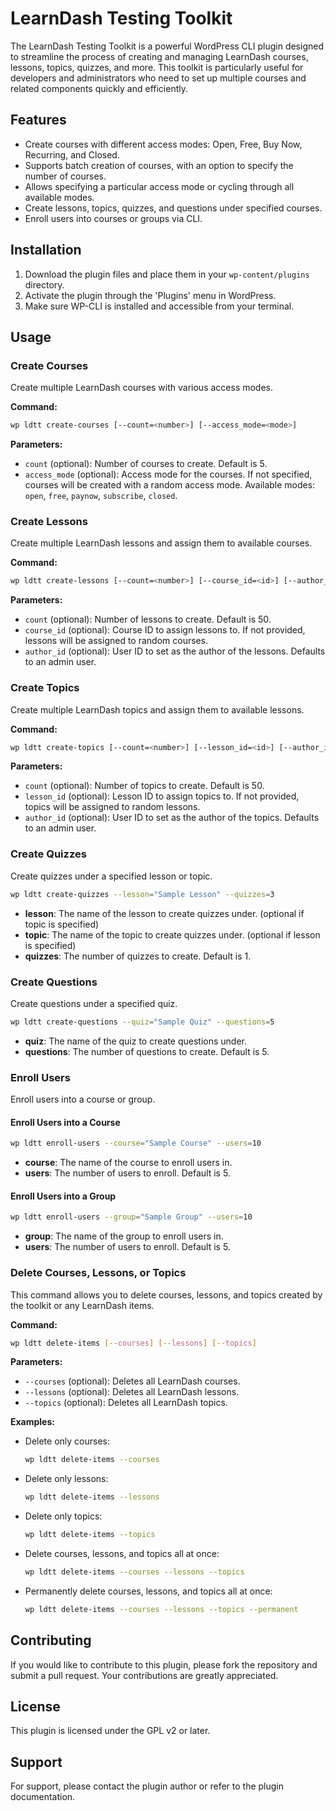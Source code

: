 # LearnDash Testing Toolkit

The LearnDash Testing Toolkit is a powerful WordPress CLI plugin designed to streamline the process of creating and managing LearnDash courses, lessons, topics, quizzes, and more. This toolkit is particularly useful for developers and administrators who need to set up multiple courses and related components quickly and efficiently.

## Features

- Create courses with different access modes: Open, Free, Buy Now, Recurring, and Closed.
- Supports batch creation of courses, with an option to specify the number of courses.
- Allows specifying a particular access mode or cycling through all available modes.
- Create lessons, topics, quizzes, and questions under specified courses.
- Enroll users into courses or groups via CLI.

## Installation

1. Download the plugin files and place them in your `wp-content/plugins` directory.
2. Activate the plugin through the 'Plugins' menu in WordPress.
3. Make sure WP-CLI is installed and accessible from your terminal.

## Usage

### Create Courses

Create multiple LearnDash courses with various access modes.

**Command:**

```bash
wp ldtt create-courses [--count=<number>] [--access_mode=<mode>]
```

**Parameters:**

- `count` (optional): Number of courses to create. Default is 5.
- `access_mode` (optional): Access mode for the courses. If not specified, courses will be created with a random access mode. Available modes: `open`, `free`, `paynow`, `subscribe`, `closed`.

### Create Lessons

Create multiple LearnDash lessons and assign them to available courses.

**Command:**

```bash
wp ldtt create-lessons [--count=<number>] [--course_id=<id>] [--author_id=<id>]
```

**Parameters:**

- `count` (optional): Number of lessons to create. Default is 50.
- `course_id` (optional): Course ID to assign lessons to. If not provided, lessons will be assigned to random courses.
- `author_id` (optional): User ID to set as the author of the lessons. Defaults to an admin user.

### Create Topics

Create multiple LearnDash topics and assign them to available lessons.

**Command:**

```bash
wp ldtt create-topics [--count=<number>] [--lesson_id=<id>] [--author_id=<id>]
```

**Parameters:**

- `count` (optional): Number of topics to create. Default is 50.
- `lesson_id` (optional): Lesson ID to assign topics to. If not provided, topics will be assigned to random lessons.
- `author_id` (optional): User ID to set as the author of the topics. Defaults to an admin user.

### Create Quizzes

Create quizzes under a specified lesson or topic.

```bash
wp ldtt create-quizzes --lesson="Sample Lesson" --quizzes=3
```

- **lesson**: The name of the lesson to create quizzes under. (optional if topic is specified)
- **topic**: The name of the topic to create quizzes under. (optional if lesson is specified)
- **quizzes**: The number of quizzes to create. Default is 1.

### Create Questions

Create questions under a specified quiz.

```bash
wp ldtt create-questions --quiz="Sample Quiz" --questions=5
```

- **quiz**: The name of the quiz to create questions under.
- **questions**: The number of questions to create. Default is 5.

### Enroll Users

Enroll users into a course or group.

#### Enroll Users into a Course

```bash
wp ldtt enroll-users --course="Sample Course" --users=10
```

- **course**: The name of the course to enroll users in.
- **users**: The number of users to enroll. Default is 5.

#### Enroll Users into a Group

```bash
wp ldtt enroll-users --group="Sample Group" --users=10
```

- **group**: The name of the group to enroll users in.
- **users**: The number of users to enroll. Default is 5.

### Delete Courses, Lessons, or Topics

This command allows you to delete courses, lessons, and topics created by the toolkit or any LearnDash items.

**Command:**

```bash
wp ldtt delete-items [--courses] [--lessons] [--topics]
```

**Parameters:**

- `--courses` (optional): Deletes all LearnDash courses.
- `--lessons` (optional): Deletes all LearnDash lessons.
- `--topics` (optional): Deletes all LearnDash topics.

**Examples:**

- Delete only courses:

  ```bash
  wp ldtt delete-items --courses
  ```

- Delete only lessons:

  ```bash
  wp ldtt delete-items --lessons
  ```

- Delete only topics:

  ```bash
  wp ldtt delete-items --topics
  ```

- Delete courses, lessons, and topics all at once:
  ```bash
  wp ldtt delete-items --courses --lessons --topics
  ```
- Permanently delete courses, lessons, and topics all at once:
  ```bash
  wp ldtt delete-items --courses --lessons --topics --permanent
  ```

## Contributing

If you would like to contribute to this plugin, please fork the repository and submit a pull request. Your contributions are greatly appreciated.

## License

This plugin is licensed under the GPL v2 or later.

## Support

For support, please contact the plugin author or refer to the plugin documentation.
